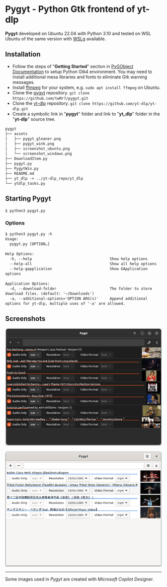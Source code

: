 # Pygyt - Python Gtk frontend of yt-dlp

**Pygyt** developed on Ubuntu 22.04 with Python 3.10 and tested on WSL Ubuntu of the same version with [WSLg](https://github.com/microsoft/wslg) available.

## Installation

- Follow the steps of "**Getting Started**" section in [PyGObject Documentation](https://gnome.pages.gitlab.gnome.org/pygobject/) to setup Python Gtk4 environment. You may need to install additional mesa libraries and fonts to eliminate Gtk warning messages.
- Install [ffmpeg](https://ffmpeg.org/) for your system, e.g. `sudo apt install ffmpeg` on Ubuntu.
- Clone the [pygyt](https://github.com/twMr7/pygyt) repository. `git clone https://github.com/twMr7/pygyt.git`
- Clone the [yt-dlp](https://github.com/yt-dlp/yt-dlp)  repository. `git clone https://github.com/yt-dlp/yt-dlp.git`
- Create a symbolic link in "**pygyt**" folder and link to "**yt_dlp**" folder in the "**yt-dlp**" source tree.

```shell
pygyt
├── assets
│   ├── pygyt_gleaner.png
│   ├── pygyt_wink.png
│   ├── screenshot_ubuntu.png
│   └── screenshot_windows.png
├── DownloadItem.py
├── pygyt.py
├── PygytWin.py
├── README.md
├── yt_dlp -> ../yt-dlp_repo/yt_dlp
└── ytdlp_tasks.py
```

## Starting Pygyt

```shell
$ python3 pygyt.py
```

### Options

```
$ python3 pygyt.py -h
Usage:
  pygyt.py [OPTION…]

Help Options:
  -h, --help                                   Show help options
  --help-all                                   Show all help options
  --help-gapplication                          Show GApplication options

Application Options:
  -d, --download-folder                        The folder to store download files. (default: '~/Downloads')
  -a, --additional-options='OPTION ARG(s)'     Append additional options for yt-dlp, multiple uses of '-a' are allowed.
```

## Screenshots

![pygyt_on_ubuntu](/assets/screenshot_ubuntu.png)

![pygyt_on_windows](/assets/screenshot_windows.png)

---

Some images used in *Pygyt* are created with *Microsoft Copilot Designer*.